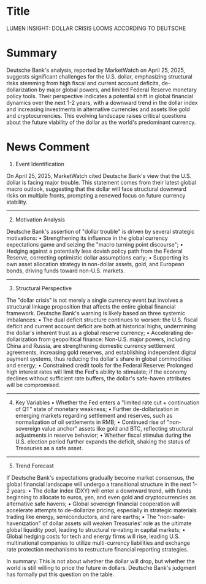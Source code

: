 # Title
LUMEN INSIGHT: DOLLAR CRISIS LOOMS ACCORDING TO DEUTSCHE

# Summary
Deutsche Bank's analysis, reported by MarketWatch on April 25, 2025, suggests significant challenges for the U.S. dollar, emphasizing structural risks stemming from high fiscal and current account deficits, de-dollarization by major global powers, and limited Federal Reserve monetary policy tools. Their perspective indicates a potential shift in global financial dynamics over the next 1-2 years, with a downward trend in the dollar index and increasing investments in alternative currencies and assets like gold and cryptocurrencies. This evolving landscape raises critical questions about the future viability of the dollar as the world's predominant currency.

# News Comment
1. Event Identification

On April 25, 2025, MarketWatch cited Deutsche Bank's view that the U.S. dollar is facing major trouble. This statement comes from their latest global macro outlook, suggesting that the dollar will face structural downward risks on multiple fronts, prompting a renewed focus on future currency stability.

---

2. Motivation Analysis

Deutsche Bank's assertion of "dollar trouble" is driven by several strategic motivations:
   • Strengthening its influence in the global currency expectations game and seizing the "macro turning point discourse";
   • Hedging against a potentially less dovish policy path from the Federal Reserve, correcting optimistic dollar assumptions early;
   • Supporting its own asset allocation strategy in non-dollar assets, gold, and European bonds, driving funds toward non-U.S. markets.

---

3. Structural Perspective

The "dollar crisis" is not merely a single currency event but involves a structural linkage proposition that affects the entire global financial framework. Deutsche Bank's warning is likely based on three systemic imbalances:
   • The dual deficit structure continues to worsen: the U.S. fiscal deficit and current account deficit are both at historical highs, undermining the dollar's inherent trust as a global reserve currency;
   • Accelerating de-dollarization from geopolitical finance: Non-U.S. major powers, including China and Russia, are strengthening domestic currency settlement agreements, increasing gold reserves, and establishing independent digital payment systems, thus reducing the dollar's share in global commodities and energy;
   • Constrained credit tools for the Federal Reserve: Prolonged high interest rates will limit the Fed's ability to stimulate; if the economy declines without sufficient rate buffers, the dollar's safe-haven attributes will be compromised.

---

4. Key Variables
   • Whether the Fed enters a "limited rate cut + continuation of QT" state of monetary weakness;
   • Further de-dollarization in emerging markets regarding settlement and reserves, such as normalization of oil settlements in RMB;
   • Continued rise of "non-sovereign value anchor" assets like gold and BTC, reflecting structural adjustments in reserve behavior;
   • Whether fiscal stimulus during the U.S. election period further expands the deficit, shaking the status of Treasuries as a safe asset.

---

5. Trend Forecast

If Deutsche Bank's expectations gradually become market consensus, the global financial landscape will undergo a transitional structure in the next 1-2 years:
   • The dollar index (DXY) will enter a downward trend, with funds beginning to allocate to euros, yen, and even gold and cryptocurrencies as alternative safe havens;
   • Global sovereign financial cooperation will accelerate attempts to de-dollarize pricing, especially in strategic materials trading like energy, semiconductors, and rare earths;
   • The "non-safe-havenization" of dollar assets will weaken Treasuries' role as the ultimate global liquidity pool, leading to structural re-rating in capital markets;
   • Global hedging costs for tech and energy firms will rise, leading U.S. multinational companies to utilize multi-currency liabilities and exchange rate protection mechanisms to restructure financial reporting strategies.

In summary: This is not about whether the dollar will drop, but whether the world is still willing to price the future in dollars. Deutsche Bank's judgment has formally put this question on the table.
